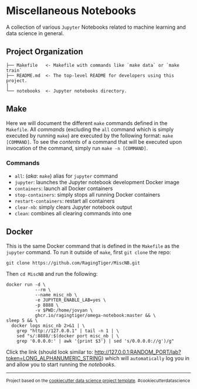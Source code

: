# Miscellaneous Notebooks
A collection of various `Jupyter` Notebooks related to machine learning and
data science in general.

## Project Organization

    ├── Makefile   <- Makefile with commands like `make data` or `make train`
    ├── README.md  <- The top-level README for developers using this project.
    │
    └── notebooks  <- Jupyter notebooks directory.

## Make
Here we will document the different `make` commands defined in the `Makefile`.
All *commands* (excluding the `all` command which is simply executed by
running `make`) are executed by the following format: `make [COMMAND]`. To see
the *contents* of a command that will be executed upon invocation of the
command, simply run `make -n [COMMAND]`.

### Commands
+ `all`: (*aka*: `make`) alias for `jupyter` command
+ `jupyter`: launches the Jupyter notebook development Docker image
+ `containers`: launch all Docker containers
+ `stop-containers`: simply stops all running Docker containers
+ `restart-containers`: restart all containers
+ `clear-nb`: simply clears Jupyter notebook output
+ `clean`: combines all clearing commands into one

## Docker
This is the same Docker command that is defined in the `Makefile` as the
`jupyter` command. To run it outside of `make`, first `git clone` the repo:
```
git clone https://github.com/RagingTiger/MiscNB.git
```
Then `cd MiscNB` and run the following:
```
docker run -d \
           --rm \
           --name misc_nb \
           -e JUPYTER_ENABLE_LAB=yes \
           -p 8888 \
           -v $PWD:/home/jovyan \
           ghcr.io/ragingtiger/omega-notebook:master && \
sleep 5 && \
  docker logs misc_nb 2>&1 | \
    grep "http://127.0.0.1" | tail -n 1 | \
    sed "s/:8888/:$(docker port misc_nb | \
    grep '0.0.0.0:' | awk '{print $3'} | sed 's/0.0.0.0://g')/g"
```
Click the link (should look similar to:
http://127.0.0.1:RANDOM_PORT/lab?token=LONG_ALPHANUMERIC_STRING) which will
`automatically` log you in and allow you to start running the *notebooks*.

--------

<p><small>Project based on the <a target="_blank" href="https://drivendata.github.io/cookiecutter-data-science/">cookiecutter data science project template</a>. #cookiecutterdatascience</small></p>
